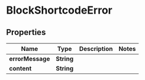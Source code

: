 
# BlockShortcodeError

## Properties
Name | Type | Description | Notes
------------ | ------------- | ------------- | -------------
**errorMessage** | **String** |  | 
**content** | **String** |  | 



